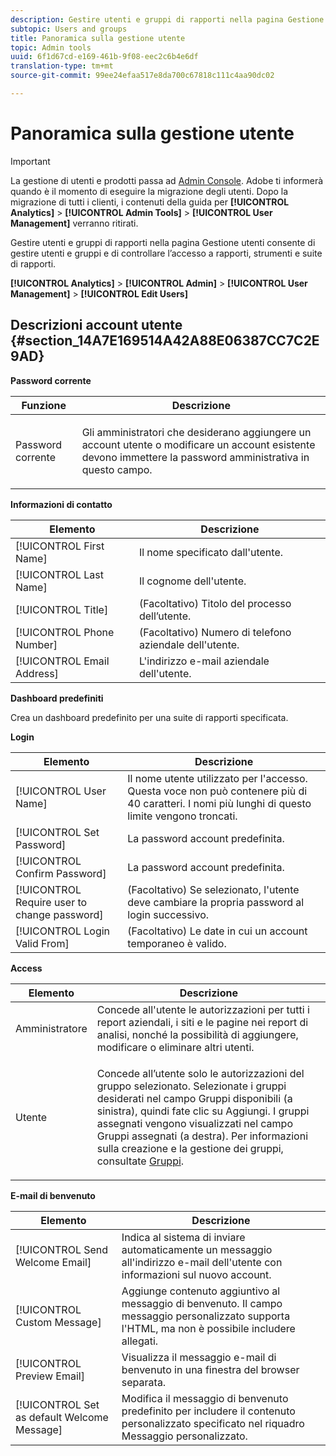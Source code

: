 ```yaml
---
description: Gestire utenti e gruppi di rapporti nella pagina Gestione utenti consente di gestire utenti e gruppi e di controllare l’accesso a rapporti, strumenti e suite di rapporti.
subtopic: Users and groups
title: Panoramica sulla gestione utente
topic: Admin tools
uuid: 6f1d67cd-e169-461b-9f08-eec2c6b4e6df
translation-type: tm+mt
source-git-commit: 99ee24efaa517e8da700c67818c111c4aa90dc02

---
```



# Panoramica sulla gestione utente

>[!IMPORTANT]
>
>La gestione di utenti e prodotti passa ad [Admin Console](https://helpx.adobe.com/enterprise/using/admin-console.html). Adobe ti informerà quando è il momento di eseguire la migrazione degli utenti. Dopo la migrazione di tutti i clienti, i contenuti della guida per **[!UICONTROL Analytics]** &gt; **[!UICONTROL Admin Tools]** &gt; **[!UICONTROL User Management]** verranno ritirati.

Gestire utenti e gruppi di rapporti nella pagina Gestione utenti consente di gestire utenti e gruppi e di controllare l’accesso a rapporti, strumenti e suite di rapporti.

**[!UICONTROL Analytics]** &gt; **[!UICONTROL Admin]** &gt; **[!UICONTROL User Management]** &gt; **[!UICONTROL Edit Users]**

## Descrizioni account utente {#section_14A7E169514A42A88E06387CC7C2E9AD}

**Password corrente**

<table id="table_91D1FD20C4C1411292252364328677AF"> 
 <thead> 
  <tr> 
   <th colname="col1" class="entry"> Funzione </th> 
   <th colname="col2" class="entry"> Descrizione </th> 
  </tr> 
 </thead>
 <tbody> 
  <tr> 
   <td colname="col1"> Password corrente </td> 
   <td colname="col2"> <p>Gli amministratori che desiderano aggiungere un account utente o modificare un account esistente devono immettere la password amministrativa in questo campo. </p> </td> 
  </tr> 
 </tbody> 
</table>

**Informazioni di contatto**

| Elemento | Descrizione |
|---|---|
| [!UICONTROL First Name] | Il nome specificato dall'utente. |
| [!UICONTROL Last Name] | Il cognome dell'utente. |
| [!UICONTROL Title] | (Facoltativo) Titolo del processo dell’utente. |
| [!UICONTROL Phone Number] | (Facoltativo) Numero di telefono aziendale dell'utente. |
| [!UICONTROL Email Address] | L'indirizzo e-mail aziendale dell'utente. |

**Dashboard predefiniti**

Crea un dashboard predefinito per una suite di rapporti specificata.

**Login**

| Elemento | Descrizione |
|---|---|
| [!UICONTROL User Name] | Il nome utente utilizzato per l'accesso. Questa voce non può contenere più di 40 caratteri. I nomi più lunghi di questo limite vengono troncati. |
| [!UICONTROL Set Password] | La password account predefinita. |
| [!UICONTROL Confirm Password] | La password account predefinita. |
| [!UICONTROL Require user to change password] | (Facoltativo) Se selezionato, l'utente deve cambiare la propria password al login successivo. |
| [!UICONTROL Login Valid From] | (Facoltativo) Le date in cui un account temporaneo è valido. |

**Access**

<table id="table_5CAF9AAAE7E648B4887CEB7D682292F2"> 
 <thead> 
  <tr> 
   <th colname="col1" class="entry"> Elemento </th> 
   <th colname="col2" class="entry"> Descrizione </th> 
  </tr> 
 </thead>
 <tbody> 
  <tr> 
   <td colname="col1"> <span class="wintitle"> Amministratore</span> </td> 
   <td colname="col2"> Concede all'utente le autorizzazioni per tutti i report aziendali, i siti e le pagine nei report di analisi, nonché la possibilità di aggiungere, modificare o eliminare altri utenti. </td> 
  </tr> 
  <tr> 
   <td colname="col1"> <span class="wintitle"> Utente</span> </td> 
   <td colname="col2"> <p> Concede all’utente solo le autorizzazioni del gruppo selezionato. Selezionate i gruppi desiderati nel campo Gruppi <span class="uicontrol"></span> disponibili (a sinistra), quindi fate clic su <span class="uicontrol"> Aggiungi</span>. I gruppi assegnati vengono visualizzati nel campo Gruppi <span class="uicontrol"></span> assegnati (a destra). Per informazioni sulla creazione e la gestione dei gruppi, consultate <a href="/help/admin/user-management2/c-user-groups/groups.md"> Gruppi</a>. </p> </td> 
  </tr> 
 </tbody> 
</table>

**E-mail di benvenuto**

| Elemento | Descrizione |
|---|---|
| [!UICONTROL Send Welcome Email] | Indica al sistema di inviare automaticamente un messaggio all'indirizzo e-mail dell'utente con informazioni sul nuovo account. |
| [!UICONTROL Custom Message] | Aggiunge contenuto aggiuntivo al messaggio di benvenuto. Il campo messaggio personalizzato supporta l'HTML, ma non è possibile includere allegati. |
| [!UICONTROL Preview Email] | Visualizza il messaggio e-mail di benvenuto in una finestra del browser separata. |
| [!UICONTROL Set as default Welcome Message] | Modifica il messaggio di benvenuto predefinito per includere il contenuto personalizzato specificato nel riquadro Messaggio personalizzato. |

